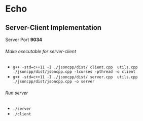 # Echo

## Server-Client Implementation
Server Port **9034**

###### Make executable for server-client
- `g++ -std=c++11 -I ./jsoncpp/dist/ client.cpp  utils.cpp ./jsoncpp/dist/jsoncpp.cpp -lcurses -pthread -o client`
- `g++ -std=c++11 -I ./jsoncpp/dist/ server.cpp  utils.cpp ./jsoncpp/dist/jsoncpp.cpp -o server`

###### Run server
- `./server`
- `./client`
